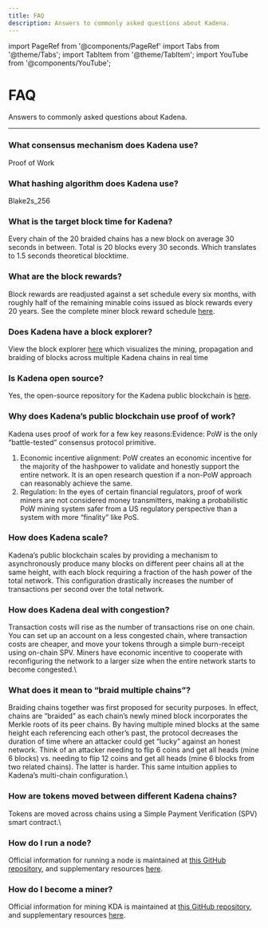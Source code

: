 ```yaml
---
title: FAQ
description: Answers to commonly asked questions about Kadena.
---
```


import PageRef from '@components/PageRef'
import Tabs from '@theme/Tabs';
import TabItem from '@theme/TabItem';
import YouTube from '@components/YouTube';

# FAQ

Answers to commonly asked questions about Kadena.

---

### **What consensus mechanism does Kadena use?**

Proof of Work

### **What hashing algorithm does Kadena use?**

Blake2s_256

### **What is the target block time for Kadena?**

Every chain of the 20 braided chains has a new block on average 30 seconds in between. Total is 20 blocks every 30 seconds. Which translates to 1.5 seconds theoretical blocktime.

### **What are the block rewards?**

Block rewards are readjusted against a set schedule every six months, with roughly half of the remaining minable coins issued as block rewards every 20 years. See the complete miner block reward schedule [here](https://github.com/kadena-io/chainweb-node/blob/master/rewards/miner_rewards.csv).

### **Does Kadena have a block explorer?**

View the block explorer [here](https://explorer.chainweb.com/mainnet) which visualizes the mining, propagation and braiding of blocks across multiple Kadena chains in real time

### **Is Kadena open source?**

Yes, the open-source repository for the Kadena public blockchain is [here](https://github.com/kadena-io/chainweb-node).

### **Why does Kadena’s public blockchain use proof of work?**

Kadena uses proof of work for a few key reasons:Evidence: PoW is the only “battle-tested” consensus protocol primitive.

1. Economic incentive alignment: PoW creates an economic incentive for the majority of the hashpower to validate and honestly support the entire network. It is an open research question if a non-PoW approach can reasonably achieve the same.
2. Regulation: In the eyes of certain financial regulators, proof of work miners are not considered money transmitters, making a probabilistic PoW mining system safer from a US regulatory perspective than a system with more “finality” like PoS.

### **How does Kadena scale?**

Kadena’s public blockchain scales by providing a mechanism to asynchronously produce many blocks on different peer chains all at the same height, with each block requiring a fraction of the hash power of the total network. This configuration drastically increases the number of transactions per second over the total network.

### **How does Kadena deal with congestion?**

Transaction costs will rise as the number of transactions rise on one chain. You can set up an account on a less congested chain, where transaction costs are cheaper, and move your tokens through a simple burn-receipt using on-chain SPV. Miners have economic incentive to cooperate with reconfiguring the network to a larger size when the entire network starts to become congested.\

### **What does it mean to “braid multiple chains”?**

Braiding chains together was first proposed for security purposes. In effect, chains are “braided” as each chain’s newly mined block incorporates the Merkle roots of its peer chains. By having multiple mined blocks at the same height each referencing each other’s past, the protocol decreases the duration of time where an attacker could get “lucky” against an honest network. Think of an attacker needing to flip 6 coins and get all heads (mine 6 blocks) vs. needing to flip 12 coins and get all heads (mine 6 blocks from two related chains). The latter is harder. This same intuition applies to Kadena’s multi-chain configuration.\

### **How are tokens moved between different Kadena chains?**

Tokens are moved across chains using a Simple Payment Verification (SPV) smart contract.\

### **How do I run a node?**

Official information for running a node is maintained at [this GitHub repository](https://github.com/kadena-io/chainweb-node), and supplementary resources [here](../contribute/node/overview).

### **How do I become a miner?**

Official information for mining KDA is maintained at [this GitHub repository](https://github.com/kadena-io/chainweb-miner), and supplementary resources [here](../contribute/node/overview).
